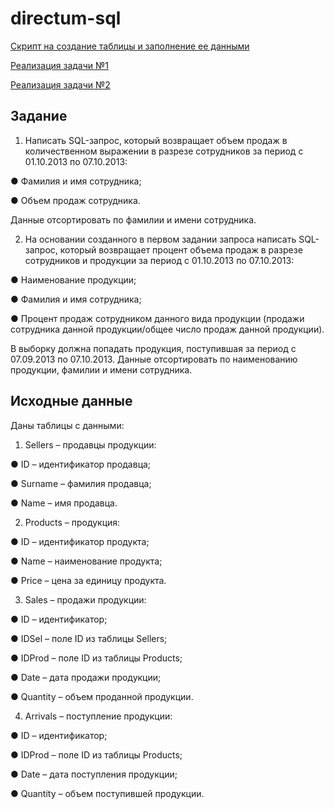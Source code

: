 # directum-sql

[Скрипт на создание таблицы и заполнение ее данными](https://github.com/Ants1ferov/directum-sql/blob/main/createAndFillingTables.sql "Нажми сюда")

[Реализация задачи №1](https://github.com/Ants1ferov/directum-sql/blob/main/task1.sql "Нажми сюда")

[Реализация задачи №2](https://github.com/Ants1ferov/directum-sql/blob/main/task2.sql "Нажми сюда")
 
## Задание
1.	Написать SQL-запрос, который возвращает объем продаж в количественном выражении в разрезе сотрудников за период с 01.10.2013 по 07.10.2013:

●	Фамилия и имя сотрудника;

●	Объем продаж сотрудника.

Данные отсортировать по фамилии и имени сотрудника.

2.	На основании созданного в первом задании запроса написать SQL-запрос, который возвращает процент объема продаж в разрезе сотрудников и продукции за период с 01.10.2013 по 07.10.2013:

●	Наименование продукции;

●	Фамилия и имя сотрудника;

●	Процент продаж сотрудником данного вида продукции (продажи сотрудника данной продукции/общее число продаж данной продукции).

В выборку должна попадать продукция, поступившая за период с 07.09.2013 по 07.10.2013.
Данные отсортировать по наименованию продукции, фамилии и имени сотрудника.

## Исходные данные
Даны таблицы с данными:
1.	Sellers – продавцы продукции:

●	ID – идентификатор продавца;

●	Surname – фамилия продавца;

●	Name – имя продавца.

2.	Products – продукция:

●	ID – идентификатор продукта;

●	Name – наименование продукта;

●	Price – цена за единицу продукта.

3.	Sales – продажи продукции:

●	ID – идентификатор;

●	IDSel – поле ID из таблицы Sellers;

●	IDProd – поле ID из таблицы Products;

●	Date – дата продажи продукции;

●	Quantity – объем проданной продукции.

4.	Arrivals – поступление продукции:

●	ID – идентификатор;

●	IDProd – поле ID из таблицы Products;

●	Date – дата поступления продукции;

●	Quantity – объем поступившей продукции.
